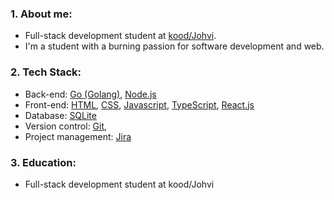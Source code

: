 ### 1. About me:
- Full-stack development student at [kood/Johvi](https://kood.tech/).
- I'm a student with a burning passion for software development and web.

### 2. Tech Stack:
- Back-end: [Go (Golang)](https://go.dev/), [Node.js](https://nodejs.org/en)
- Front-end: [HTML](https://www.w3.org/html/), [CSS](https://developer.mozilla.org/en-US/docs/Web/CSS), [Javascript](https://www.javascript.com/), [TypeScript](https://www.typescriptlang.org/), [React.js](https://react.dev/)
- Database: [SQLite](https://sqlite.org/index.html)
- Version control: [Git](https://git-scm.com/), 
- Project management: [Jira](https://jira.atlassian.com/)

### 3. Education:
- Full-stack development student at kood/Johvi